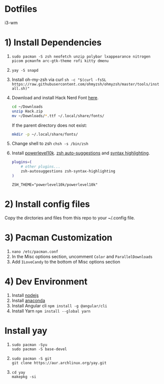# Dotfiles
i3-wm

# 1) Install Dependencies
1. `sudo pacman -S zsh neofetch unzip polybar lxappearance nitrogen picom pcmanfm arc-gtk-theme rofi kitty dmenu`
2. `yay -S snapd`

3. Install oh-my-zsh via curl `sh -c "$(curl -fsSL https://raw.githubusercontent.com/ohmyzsh/ohmyzsh/master/tools/install.sh)"`

4. Download and install Hack Nerd Font [here](https://www.nerdfonts.com/font-downloads).

    ```sh
    cd ~/Downloads
    unzip Hack.zip
    mv ~/Downloads/*.ttf ~/.local/share/fonts/
    ```

    If the parent directory does not exist:

    ```sh
    mkdir -p ~/.local/share/fonts/
    ```

5. Change shell to zsh `chsh -s /bin/zsh`

6. Install [powerlevel10k](https://github.com/romkatv/powerlevel10k?tab=readme-ov-file#installation). [zsh auto-suggestions](https://github.com/zsh-users/zsh-autosuggestions/blob/master/INSTALL.md) and [syntax highlighting](https://github.com/zsh-users/zsh-syntax-highlighting/blob/master/INSTALL.md).
    ```sh
    plugins=( 
        # other plugins...
        zsh-autosuggestions zsh-syntax-highlighting
    )
    ```
    ```
    ZSH_THEME="powerlevel10k/powerlevel10k"
    ```

# 2) Install config files
Copy the dirctories and files from this repo to your ~/.config file.

# 3) Pacman Customization

1. `nano /etc/pacman.conf`
2. In the Misc options section, uncomment `Color` and `ParallelDownloads`
3. Add `ILoveCandy` to the bottom of Misc options section

# 4) Dev Environment
1. Install [nodejs](https://nodejs.org/en/download/package-manager)
2. Install [anaconda](https://www.anaconda.com/)
3. Install Angular cli `npm install -g @angular/cli`
4. Install Yarn `npm install --global yarn`

# Install yay
1.
    ```
    sudo pacman -Syu
    sudo pacman -S base-devel
    ```
2. 
    ```
    sudo pacman -S git
    git clone https://aur.archlinux.org/yay.git
    ```
3.
    ```
    cd yay
    makepkg -si
    ```
